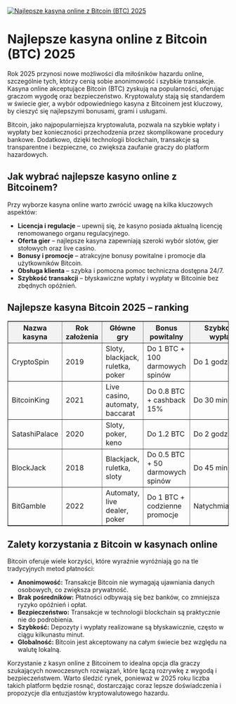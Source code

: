 [![Najlepsze kasyna online z Bitcoin (BTC) 2025](https://123-caf.pages.dev/gitsignup.png)](https://vrmoo.ru/Bt82HjjY)

<h1>Najlepsze kasyna online z Bitcoin (BTC) 2025</h1> <p>Rok 2025 przynosi nowe możliwości dla miłośników hazardu online, szczególnie tych, którzy cenią sobie anonimowość i szybkie transakcje. Kasyna online akceptujące Bitcoin (BTC) zyskują na popularności, oferując graczom wygodę oraz bezpieczeństwo. Kryptowaluty stają się standardem w świecie gier, a wybór odpowiedniego kasyna z Bitcoinem jest kluczowy, by cieszyć się najlepszymi bonusami, grami i usługami.</p>  <p>Bitcoin, jako najpopularniejsza kryptowaluta, pozwala na szybkie wpłaty i wypłaty bez konieczności przechodzenia przez skomplikowane procedury bankowe. Dodatkowo, dzięki technologii blockchain, transakcje są transparentne i bezpieczne, co zwiększa zaufanie graczy do platform hazardowych.</p>  <h2>Jak wybrać najlepsze kasyno online z Bitcoinem?</h2> <p>Przy wyborze kasyna online warto zwrócić uwagę na kilka kluczowych aspektów:</p> <ul>   <li><strong>Licencja i regulacje</strong> – upewnij się, że kasyno posiada aktualną licencję renomowanego organu regulacyjnego.</li>   <li><strong>Oferta gier</strong> – najlepsze kasyna zapewniają szeroki wybór slotów, gier stołowych oraz live casino.</li>   <li><strong>Bonusy i promocje</strong> – atrakcyjne bonusy powitalne i promocje dla użytkowników Bitcoin.</li>   <li><strong>Obsługa klienta</strong> – szybka i pomocna pomoc techniczna dostępna 24/7.</li>   <li><strong>Szybkość transakcji</strong> – błyskawiczne wpłaty i wypłaty w Bitcoinie bez zbędnych opóźnień.</li> </ul>  <h2>Najlepsze kasyna Bitcoin 2025 – ranking</h2> <table border="1" cellpadding="8" cellspacing="0" style="border-collapse: collapse; width: 100%; max-width: 700px;">   <thead>     <tr style="background-color: #f2f2f2;">       <th>Nazwa kasyna</th>       <th>Rok założenia</th>       <th>Główne gry</th>       <th>Bonus powitalny</th>       <th>Szybkość wypłat</th>     </tr>   </thead>   <tbody>     <tr>       <td>CryptoSpin</td>       <td>2019</td>       <td>Sloty, blackjack, ruletka, poker</td>       <td>Do 1 BTC + 100 darmowych spinów</td>       <td>Do 1 godziny</td>     </tr>     <tr>       <td>BitcoinKing</td>       <td>2021</td>       <td>Live casino, automaty, baccarat</td>       <td>Do 0.8 BTC + cashback 15%</td>       <td>Do 30 minut</td>     </tr>     <tr>       <td>SatashiPalace</td>       <td>2020</td>       <td>Sloty, poker, keno</td>       <td>Do 1.2 BTC</td>       <td>Do 2 godzin</td>     </tr>     <tr>       <td>BlockJack</td>       <td>2018</td>       <td>Blackjack, ruletka, sloty</td>       <td>Do 0.5 BTC + 50 darmowych spinów</td>       <td>Do 45 minut</td>     </tr>     <tr>       <td>BitGamble</td>       <td>2022</td>       <td>Automaty, live dealer, poker</td>       <td>Do 1 BTC + codzienne promocje</td>       <td>Natychmiastowe</td>     </tr>   </tbody> </table>  <h2>Zalety korzystania z Bitcoin w kasynach online</h2> <p>Bitcoin oferuje wiele korzyści, które wyraźnie wyróżniają go na tle tradycyjnych metod płatności:</p> <ul>   <li><strong>Anonimowość:</strong> Transakcje Bitcoin nie wymagają ujawniania danych osobowych, co zwiększa prywatność.</li>   <li><strong>Brak pośredników:</strong> Płatności odbywają się bez banków, co zmniejsza ryzyko opóźnień i opłat.</li>   <li><strong>Bezpieczeństwo:</strong> Transakcje w technologii blockchain są praktycznie nie do podrobienia.</li>   <li><strong>Szybkość:</strong> Depozyty i wypłaty realizowane są błyskawicznie, często w ciągu kilkunastu minut.</li>   <li><strong>Globalność:</strong> Bitcoin jest akceptowany na całym świecie bez względu na walutę lokalną.</li> </ul>  <p>Korzystanie z kasyn online z Bitcoinem to idealna opcja dla graczy szukających nowoczesnych rozwiązań, które łączą rozrywkę z wygodą i bezpieczeństwem. Warto śledzić rynek, ponieważ w 2025 roku liczba takich platform będzie rosnąć, dostarczając coraz lepsze doświadczenia i propozycje dla entuzjastów kryptowalutowego hazardu.</p>